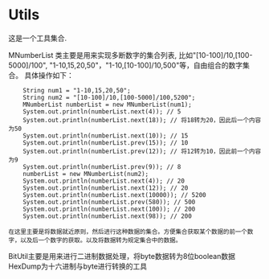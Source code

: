 Utils
=====

  这是一个工具集合.
  
  MNumberList 类主要是用来实现多断数字的集合列表, 比如"[10-100]/10,[100-5000]/100", "1-10,15,20,50"，"1-10,[10-100]/10,500"等，自由组合的数字集合。
  具体操作如下：
  
  		String num1 = "1-10,15,20,50";
		String num2 = "[10-100]/10,[100-5000]/100,5200";
		MNumberList numberList = new MNumberList(num1);
		System.out.println(numberList.next(4)); // 5
		System.out.println(numberList.next(18)); // 将18转为20，因此后一个内容为50
		System.out.println(numberList.next(10)); // 15
		System.out.println(numberList.prev(15)); // 10
		System.out.println(numberList.prev(12)); // 将12转为10，因此前一个内容为9
		System.out.println(numberList.prev(9)); // 8
		numberList = new MNumberList(num2);
		System.out.println(numberList.next(4)); // 20
		System.out.println(numberList.next(12)); // 20
		System.out.println(numberList.next(10000)); // 5200
		System.out.println(numberList.prev(580)); // 500
		System.out.println(numberList.next(100)); // 200
		System.out.println(numberList.next(98)); // 200
	
	在这里主要是将数据就近原则，然后进行这种数据的集合。方便集合获取某个数据的前一个数字，以及后一个数字的获取。以及将数据转为规定集合中的数据。

BitUtil主要是用来进行二进制数据处理，将byte数据转为8位boolean数据
HexDump为十六进制与byte进行转换的工具
